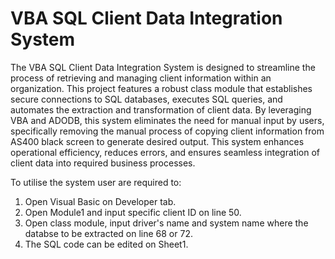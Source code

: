 # VBA SQL Client Data Integration System
The VBA SQL Client Data Integration System is designed to streamline the process of retrieving and managing client information within an organization. This project features a robust class module that establishes secure connections to SQL databases, executes SQL queries, and automates the extraction and transformation of client data. By leveraging VBA and ADODB, this system eliminates the need for manual input by users, specifically removing the manual process of copying client information from AS400 black screen to generate desired output. This system enhances operational efficiency, reduces errors, and ensures seamless integration of client data into required business processes.

To utilise the system user are required to:
1. Open Visual Basic on Developer tab.
2. Open Module1 and input specific client ID on line 50.
3. Open class module, input driver's name and system name where  the databse to be extracted on line 68 or 72.
4. The SQL code can be edited on Sheet1.
